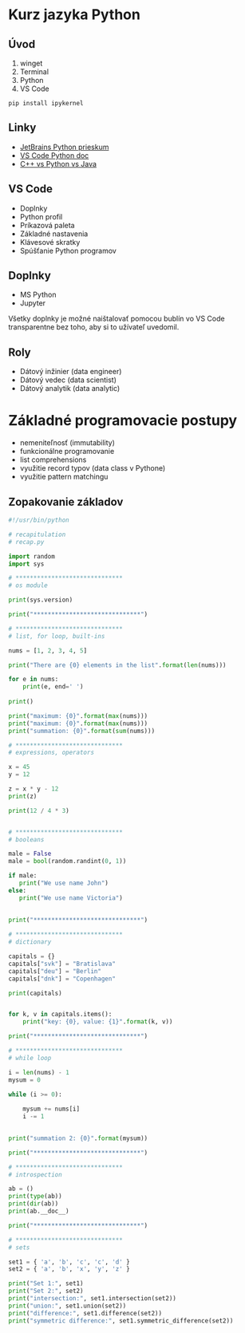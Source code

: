 # Kurz jazyka Python

## Úvod

1. winget 
2. Terminal
3. Python
4. VS Code

```
pip install ipykernel
```

## Linky


- [JetBrains Python prieskum](https://www.jetbrains.com/lp/devecosystem-2023/python/)
- [VS Code Python doc](https://code.visualstudio.com/docs/python/python-quick-start)
- [C++ vs Python vs Java](https://www.youtube.com/watch?v=hnlz0YYCpBU)


## VS Code

- Doplnky
- Python profil
- Príkazová paleta
- Základné nastavenia
- Klávesové skratky
- Spúšťanie Python programov

## Doplnky 

- MS Python
- Jupyter

Všetky doplnky je možné naištalovať pomocou bublín vo VS Code transparentne bez 
toho, aby si to užívateľ uvedomil.  


## Roly 

- Dátový inžinier (data engineer)
- Dátový vedec (data scientist)
- Dátový analytik (data analytic) 

# Základné programovacie postupy

- nemeniteľnosť (immutability)
- funkcionálne programovanie
- list comprehensions
- využitie record typov (data class v Pythone)
- využitie pattern matchingu

## Zopakovanie základov

```python
#!/usr/bin/python

# recapitulation
# recap.py

import random
import sys

# ******************************      
# os module

print(sys.version)

print("******************************") 

# ******************************      
# list, for loop, built-ins

nums = [1, 2, 3, 4, 5]

print("There are {0} elements in the list".format(len(nums)))

for e in nums:
    print(e, end=' ')
    
print()    

print("maximum: {0}".format(max(nums)))
print("maximum: {0}".format(max(nums)))
print("summation: {0}".format(sum(nums)))

# ******************************
# expressions, operators

x = 45
y = 12

z = x * y - 12
print(z)

print(12 / 4 * 3)


# ******************************
# booleans      

male = False
male = bool(random.randint(0, 1))

if male:
   print("We use name John")
else:
   print("We use name Victoria")
   
 
print("******************************") 

# ******************************      
# dictionary   

capitals = {}
capitals["svk"] = "Bratislava"
capitals["deu"] = "Berlin"
capitals["dnk"] = "Copenhagen"

print(capitals)


for k, v in capitals.items():
    print("key: {0}, value: {1}".format(k, v))

print("******************************")

# ******************************      
# while loop

i = len(nums) - 1
mysum = 0

while (i >= 0):
    
    mysum += nums[i]
    i -= 1
    

print("summation 2: {0}".format(mysum))

print("******************************")

# ******************************      
# introspection

ab = ()
print(type(ab))
print(dir(ab))
print(ab.__doc__)

print("******************************")

# ******************************      
# sets

set1 = { 'a', 'b', 'c', 'c', 'd' }
set2 = { 'a', 'b', 'x', 'y', 'z' }

print("Set 1:", set1)
print("Set 2:", set2)
print("intersection:", set1.intersection(set2))
print("union:", set1.union(set2))
print("difference:", set1.difference(set2))
print("symmetric difference:", set1.symmetric_difference(set2))
```

